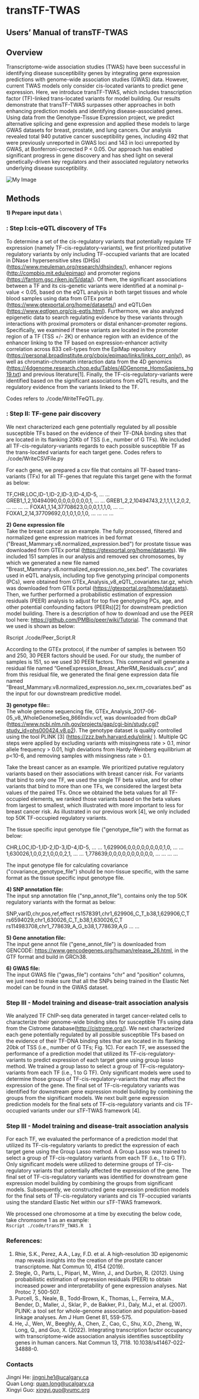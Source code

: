 # transTF-TWAS
## Users’ Manual of transTF-TWAS
## Overview
Transcriptome-wide association studies (TWAS) have been successful in identifying disease susceptibility genes by integrating gene expression predictions with genome-wide association studies (GWAS) data. However, current TWAS models only consider cis-located variants to predict gene expression. Here, we introduce transTF-TWAS, which includes transcription factor (TF)-linked trans-located variants for model building. Our results demonstrate that transTF-TWAS surpasses other approaches in both enhancing prediction models and identifying disease-associated genes. Using data from the Genotype-Tissue Expression project, we predict alternative splicing and gene expression and applied these models to large GWAS datasets for breast, prostate, and lung cancers. Our analysis revealed total 940 putative cancer susceptibility genes, including 492 that were previously unreported in GWAS loci and 143 in loci unreported by GWAS, at Bonferroni-corrected P < 0.05. Our approach has enabled significant progress in gene discovery and has shed light on several genetically-driven key regulators and their associated regulatory networks underlying disease susceptibility.

![My Image](Fig1A_B.PNG)

## Methods
**1) Prepare input data** \
### : Step I:cis-eQTL discovery of TFs
To determine a set of the cis-regulatory variants that potentially regulate TF expression (namely TF-cis-regulatory-variants), we first prioritized putative regulatory variants by only including TF-occupied variants that are located in DNase I hypersensitive sites (DHSs) (https://www.meuleman.org/research/dhsindex/), enhancer regions (http://compbio.mit.edu/epimap) and promoter regions (https://fantom.gsc.riken.jp/5/data/). Of them, the significant associations between a TF and its cis-genetic variants were identified at a nominal p-value < 0.05, based on the eQTL analysis in both target tissues and whole blood samples using data from GTEx portal (https://www.gtexportal.org/home/datasets/) and eQTLGen (https://www.eqtlgen.org/cis-eqtls.html). Furthermore, we also analyzed epigenetic data to search regulating evidence by these variants through interactions with proximal promoters or distal enhancer-promoter regions. Specifically, we examined if these variants are located in the promoter region of a TF (TSS +/- 2K) or enhance region with an evidence of the enhancer linking to the TF based on expression-enhancer activity correlation across 833 cell-types from the EpiMap repository (https://personal.broadinstitute.org/cboix/epimap/links/links_corr_only/), as well as chromatin-chromatin interaction data from the 4D genomics (https://4dgenome.research.chop.edu/Tables/4DGenome_HomoSapiens_hg19.txt) and previous literature[1]. Finally, the TF-cis-regulatory-variants were identified based on the significant associations from eQTL results, and the regulatory evidence from the variants linked to the TF. 

Codes refers to ./code/WriteTFeQTL.py.

### : Step II: TF-gene pair discovery
We next characterized each gene potentially regulated by all possible susceptible TFs based on the evidence of their TF-DNA binding sites that are located in its flanking 20Kb of TSS (i.e., number of G TFs). We included all TF-cis-regulatory-variants regards to each possible susceptible TF as the trans-located variants for each target gene. Codes refers to ./code/WriteCSVFile.py

For each gene, we prepared a csv file that contains all TF-based trans-variants (TFx) for all TF-genes that regulate this target gene with the format as below:

TF,CHR,LOC,ID-1,ID-2,ID-3,ID-4,ID-5, … … 
GREB1_1,2,10494090,0,0,0,0,0,0,0,1, … … 
GREB1_2,2,10494743,2,1,1,1,1,2,0,2, … … 
… … 
FOXA1_1,14,37708623,0,0,0,1,1,1,0, … … 
FOXA1_2,14,37709692,0,1,0,1,0,1,0, … … 
… …

**2) Gene expression file** \
Take the breast cancer as an example. The fully processed, filtered and normalized gene expression matrices in bed format ("Breast_Mammary.v8.normalized_expression.bed") for prostate tissue was downloaded from GTEx portal (https://gtexportal.org/home/datasets). We included 151 samples in our analysis and removed sex chromosomes, by which we generated a new file named "Breast_Mammary.v8.normalized_expression.no_sex.bed". The covariates used in eQTL analysis, including top five genotyping principal components (PCs), were obtained from GTEx_Analysis_v8_eQTL_covariates.tar.gz, which was downloaded from GTEx portal (https://gtexportal.org/home/datasets). Then, we further performed a probabilistic estimation of expression residuals (PEER) analysis to adjust for top five genotyping PCs, age, and other potential confounding factors (PEERs)[2] for downstream prediction model building. There is a description of how to download and use the PEER tool here: https://github.com/PMBio/peer/wiki/Tutorial. The command that we used is shown as below:

Rscript ./code/Peer_Script.R

According to the GTEx protocol, if the number of samples is between 150 and 250, 30 PEER factors should be used. For our study, the number of samples is 151, so we used 30 PEER factors. This command will generate a residual file named “GeneExpression_Breast_AfterRM_Residuals.csv”, and from this residual file, we generated the final gene expression data file named “Breast_Mammary.v8.normalized_expression.no_sex.rm_covariates.bed” as the input for our downstream predictive model.

**3) genotype file::** \
The whole genome sequencing file, GTEx_Analysis_2017-06-05_v8_WholeGenomeSeq_866Indiv.vcf, was downloaded from dbGaP (https://www.ncbi.nlm.nih.gov/projects/gap/cgi-bin/study.cgi?study_id=phs000424.v8.p2). The genotype dataset is quality controlled using the tool PLINK [3] (https://zzz.bwh.harvard.edu/plink/ ). Multiple QC steps were applied by excluding variants with missingness rate > 0.1, minor allele frequency > 0.01, high deviations from Hardy-Weinberg equilibrium at p<10-6, and removing samples with missingness rate > 0.1.

Take the breast cancer as an example. We prioritized putative regulatory variants based on their associations with breast cancer risk. For variants that bind to only one TF, we used the single TF beta value, and for other variants that bind to more than one TFs, we considered the largest beta values of the paired TFs. Once we obtained the beta values for all TF-occupied elements, we ranked those variants based on the beta values from largest to smallest, which illustrated with more important to less for breast cancer risk. As illustrated in our previous work [4], we only included top 50K TF-occupied regulatory variants.

The tissue specific input genotype file ("genotype_file") with the format as below:

CHR,LOC,ID-1,ID-2,ID-3,ID-4,ID-5, … … 
1,629906,0,0,0,0,0,0,0,0,1,0, … … 
1,630026,1,0,0,2,1,0,0,0,2,1, … … 
1,778639,0,0,0,0,0,0,0,0,0,0, … … 
… …

The input genotype file for calculating covariance ("covariance_genotype_file") should be non-tissue specific, with the same format as the tissue specific input genotype file.

**4) SNP annotation file:** \
The input snp annotation file ("snp_annot_file"), contains only the top 50K regulatory variants with the format as below:

SNP,varID,chr,pos,ref,effect 
rs1578391,chr1_629906_C_T_b38,1,629906,C,T 
rs6594029,chr1_630026_C_T_b38,1,630026,C,T 
rs114983708,chr1_778639_A_G_b38,1,778639,A,G 
… …

**5) Gene annotation file:** \
The input gene annot file ("gene_annot_file") is downloaded from GENCODE: https://www.gencodegenes.org/human/release_26.html, in the GTF format and build in GRCh38.

**6)	GWAS file:** \
The input GWAS file ("gwas_file") contains "chr" and "position" columns, we just need to make sure that all the SNPs being trained in the Elastic Net model can be found in the GWAS dataset.



### Step III - Model training and disease-trait association analysis
We analyzed TF ChIP-seq data generated in target cancer-related cells to characterize their genome-wide binding sites for susceptible TFs using data from the Cistrome database(http://cistrome.org/).  We next characterized each gene potentially regulated by all possible susceptible TFs based on the evidence of their TF-DNA binding sites that are located in its flanking 20bk of TSS (i.e., number of G TFs; Fig. 1C). For each TF, we assessed the performance of a prediction model that utilized its TF-cis-regulatory-variants to predict expression of each target gene using group lasso method. We trained a group lasso to select a group of TF-cis-regulatory-variants from each TF (i.e., 1 to G TF). Only significant models were used to determine those groups of TF-cis-regulatory-variants that may affect the expression of the gene. The final set of TF-cis-regulatory variants was identified for downstream gene expression model building by combining the groups from the significant models. We next built gene expression prediction models for the final sets of TF-cis-regulatory variants and cis TF-occupied variants under our sTF-TWAS framework [4].

### Step III - Model training and disease-trait association analysis
For each TF, we evaluated the performance of a prediction model that utilized its TF-cis-regulatory variants to predict the expression of each target gene using the Group Lasso method. A Group Lasso was trained to select a group of TF-cis-regulatory variants from each TF (i.e., 1 to G TF). Only significant models were utilized to determine groups of TF-cis-regulatory variants that potentially affected the expression of the gene. The final set of TF-cis-regulatory variants was identified for downstream gene expression model building by combining the groups from significant models. Subsequently, we constructed gene expression prediction models for the final sets of TF-cis-regulatory variants and cis TF-occupied variants using the standard Elastic Net within our sTF-TWAS framework.

We processed one chromosome at a time by executing the below code, take chromsome 1 as an example:\
`Rscript ./code/transTF_TWAS.R  1`

### References: 
1. Rhie, S.K., Perez, A.A., Lay, F.D. et al. A high-resolution 3D epigenomic map reveals insights into the creation of the prostate cancer transcriptome. Nat Commun 10, 4154 (2019).
2. Stegle, O., Parts, L., Piipari, M., Winn, J., and Durbin, R. (2012). Using probabilistic estimation of expression residuals (PEER) to obtain increased power and interpretability of gene expression analyses. Nat Protoc 7, 500-507.
3. Purcell, S., Neale, B., Todd-Brown, K., Thomas, L., Ferreira, M.A., Bender, D., Maller, J., Sklar, P., de Bakker, P.I., Daly, M.J., et al. (2007). PLINK: a tool set for whole-genome association and population-based linkage analyses. Am J Hum Genet 81, 559-575.
4. He, J., Wen, W., Beeghly, A., Chen, Z., Cao, C., Shu, X.O., Zheng, W., Long, Q., and Guo, X. (2022). Integrating transcription factor occupancy with transcriptome-wide association analysis identifies susceptibility genes in human cancers. Nat Commun 13, 7118. 10.1038/s41467-022-34888-0.

### Contacts
  Jingni He: jingni.he1@ucalgary.ca<br>
  Quan Long: quan.long@ucalgary.ca<br>
  Xingyi Guo: xingyi.guo@vumc.org<br>


